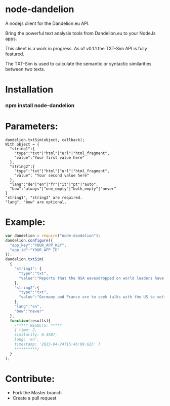 # node-dandelion
A nodejs client for the Dandelion.eu API.

Bring the powerful text analysis tools from Dandelion.eu to your NodeJs apps.

This client is a work in progress. As of v0.1.1 the TXT-Sim API is fully featured.

The TXT-Sim is used to calculate the semantic or syntactic similarities between two texts.

# Installation
###  npm install node-dandelion

# Parameters:

```javscript
dandelion.txtSim(object, callback);
With object = {
  "string1":{
    "type":"txt"|"html"|"url"|"html_fragment",
    "value":"Your first value here"
  },
  "string2":{
    "type":"txt"|"html"|"url"|"html_fragment",
    "value": "Your second value here"
  },
  "lang":"de"|"en"|"fr"|"it"|"pt"|"auto",
  "bow":"always"|"one_empty"|"both_empty"|"never"
}
"string1", "string2" are required.
"lang", "bow" are optional.
```
# Example:
```javascript
var dandelion = require("node-dandelion");
dandelion.configure({
  "app_key":"YOUR_APP_KEY",
  "app_id":"YOUR_APP_ID"
});
dandelion.txtSim(
  {
    "string1": {
      "type":"txt",
      "value":"Reports that the NSA eavesdropped on world leaders have \"severely shaken\" relations between Europe and the U.S., German Chancellor Angela Merkel said."
    },
    "string2":{
      "type":"txt",
      "value":"Germany and France are to seek talks with the US to settle a row over spying, as espionage claims continue to overshadow an EU summit in Brussels."
    },
    "lang":"en",
    "bow":"never"
  },
  function(results){
    /***** RESULTS: *****
    { time: 2,
    similarity: 0.4987,
    lang: 'en',
    timestamp: '2015-04-24T15:46:09.625' }
    **********/
  }
);
```
# Contribute:
- Fork the Master branch
- Create a pull request
